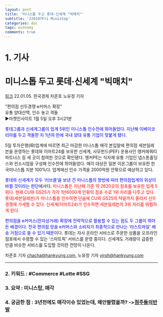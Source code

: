 ```yaml
---
layout: post
title: '미니스톱 두고 롯데·신세계 "빅매치"'
subtitle: '220107Fri Ministop'
categories: doc
tags: economy
comments: true
---
```

# 1. 기사

미니스톱 두고 롯데·신세계 "빅매치"
==========
[링크](https://news.naver.com/main/read.naver?mode=LPOD&mid=sec&oid=015&aid=0004649535)
22.01.05. 한국경제 차준호 노유정 기자   

"편의점 선두경쟁·e커머스 확장"   
유통 양대산맥, 인수 놓고 격돌   
▶마켓인사이트 1월 5일 오후 3시21분   

<span style="color:blue">롯데그룹과 신세계그룹이 업계 5위인 미니스톱 인수전에 뛰어들었다. 지난해 이베이코리아를 두고 격돌한 지 1년여 만에 국내 양대 유통 기업이 맞붙게 됐다.</span>   

5일 투자은행(IB)업계에 따르면 최근 마감한 미니스톱 매각 본입찰에 편의점 세븐일레븐을 운영하는 롯데와 이마트24를 보유한 신세계, 사모펀드(PEF) 운용사인 앵커에쿼티파트너스 등 세 곳이 참여한 것으로 확인됐다. 앵커PE는 식자재 유통 기업인 넵스톤홀딩스와 컨소시엄을 구성해 인수전에 뛰어들었다. 매각 대상은 일본 이온그룹이 보유한 한국미니스톱 지분 100%다. 업계에선 인수 가격을 2000억원 안팎으로 예상하고 있다.   

<span style="color:blue">롯데와 신세계가 모두 ‘러브콜’을 보낸 건 미니스톱의 향방에 따라 편의점업계의 위상이 바뀔 것이라는 판단</span>에서다. <span style="color:red">미니스톱은 지난해 기준 약 2620곳의 점포를 보유한 업계 5위다. 현재 CU와 GS25가 각각 1만6000개 안팎의 점포 수로 1위 자리를 다투고 있다. 롯데(세븐일레븐)가 미니스톱을 인수하면 단숨에 CU와 GS25의 턱밑까지 올라서 선두 경쟁에 가세할 수 있다. 신세계(이마트24)가 인수하면 세븐일레븐의 3위 자리를 위협하게 된다.</span>   

<span style="color:blue">편의점을 e커머스(전자상거래) 확장에 전략적으로 활용할 수 있는 점도 두 그룹이 뛰어든 배경이다. 전국 편의점 망을 e커머스와 소비자가 최종적으로 만나는 ‘라스트마일’ 배송 거점으로 쓸 수 있기 때문</span>이다. 롯데는 자사 온라인 서비스로 주문한 상품을 오프라인 점포에서 수령할 수 있는 ‘스마트픽’ 서비스를 운영 중이다. 신세계도 거래량이 급증한 만큼 비슷한 서비스를 도입할 것이란 전망이 나온다.   

차준호 기자 chacha@hankyung.com, 노유정 기자 yjroh@hankyung.com   
* * *

### 2. 키워드 : \#Commerce \#Lotte \#SSG
### 3. 요약 : 미니스탑, 매각
### 4. 궁금한 점 : 3년전에도 매각이슈 있었는데, 왜안팔렸을까? ->[점주들의반발](https://biz.chosun.com/distribution/channel/2021/12/07/ZCR3PS7G2ZCTNFRHNEY532BLFM/)